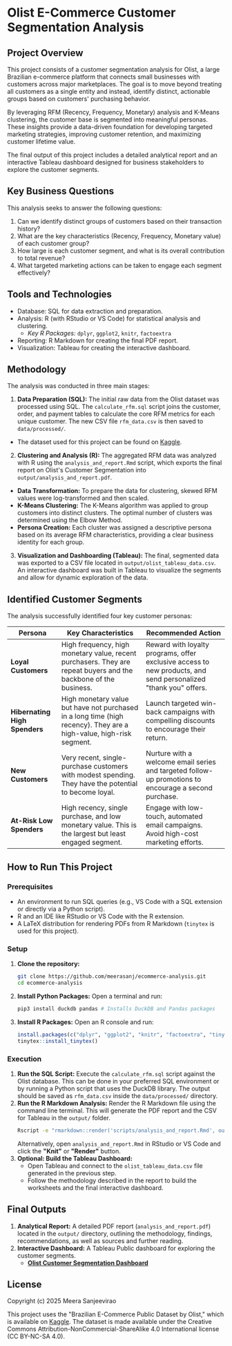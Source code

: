 # Olist E-Commerce Customer Segmentation Analysis

## Project Overview

This project consists of a customer segmentation analysis for Olist, a large Brazilian e-commerce platform that connects small businesses with customers across major marketplaces. The goal is to move beyond treating all customers as a single entity and instead, identify distinct, actionable groups based on customers' purchasing behavior.

By leveraging RFM (Recency, Frequency, Monetary) analysis and K-Means clustering, the customer base is segmented into meaningful personas. These insights provide a data-driven foundation for developing targeted marketing strategies, improving customer retention, and maximizing customer lifetime value.

The final output of this project includes a detailed analytical report and an interactive Tableau dashboard designed for business stakeholders to explore the customer segments.

## Key Business Questions

This analysis seeks to answer the following questions:
1.  Can we identify distinct groups of customers based on their transaction history?
2.  What are the key characteristics (Recency, Frequency, Monetary value) of each customer group?
3.  How large is each customer segment, and what is its overall contribution to total revenue?
4.  What targeted marketing actions can be taken to engage each segment effectively?

## Tools and Technologies

* Database: SQL for data extraction and preparation.
* Analysis: R (with RStudio or VS Code) for statistical analysis and clustering.
    * *Key R Packages:* `dplyr`, `ggplot2`, `knitr`, `factoextra`
* Reporting: R Markdown for creating the final PDF report.
* Visualization: Tableau for creating the interactive dashboard.

## Methodology

The analysis was conducted in three main stages:

1.  **Data Preparation (SQL):** The initial raw data from the Olist dataset was processed using SQL. The `calculate_rfm.sql` script joins the customer, order, and payment tables to calculate the core RFM metrics for each unique customer. The new CSV file `rfm_data.csv` is then saved to `data/processed/`.
* The dataset used for this project can be found on [Kaggle](https://www.kaggle.com/datasets/olistbr/brazilian-ecommerce?resource=download).
2.  **Clustering and Analysis (R):** The aggregated RFM data was analyzed with R using the `analysis_and_report.Rmd` script, which exports the final report on Olist's Customer Segmentation into `output/analysis_and_report.pdf`.
* **Data Transformation:** To prepare the data for clustering, skewed RFM values were log-transformed and then scaled.
* **K-Means Clustering:** The K-Means algorithm was applied to group customers into distinct clusters. The optimal number of clusters was determined using the Elbow Method.
* **Persona Creation:** Each cluster was assigned a descriptive persona based on its average RFM characteristics, providing a clear business identity for each group.
3.  **Visualization and Dashboarding (Tableau):** The final, segmented data was exported to a CSV file located in `output/olist_tableau_data.csv`. An interactive dashboard was built in Tableau to visualize the segments and allow for dynamic exploration of the data.

## Identified Customer Segments

The analysis successfully identified four key customer personas:

| **Persona**                 | **Key Characteristics**                                                                                  | **Recommended Action**                                                                                                   |
|----------------------------|-----------------------------------------------------------------------------------------------------------|---------------------------------------------------------------------------------------------------------------------------|
| **Loyal Customers**        | High frequency, high monetary value, recent purchasers. They are repeat buyers and the backbone of the business. | Reward with loyalty programs, offer exclusive access to new products, and send personalized "thank you" offers.          |
| **Hibernating High Spenders** | High monetary value but have not purchased in a long time (high recency). They are a high-value, high-risk segment. | Launch targeted win-back campaigns with compelling discounts to encourage their return.                                  |
| **New Customers**          | Very recent, single-purchase customers with modest spending. They have the potential to become loyal.     | Nurture with a welcome email series and targeted follow-up promotions to encourage a second purchase.                    |
| **At-Risk Low Spenders**   | High recency, single purchase, and low monetary value. This is the largest but least engaged segment.     | Engage with low-touch, automated email campaigns. Avoid high-cost marketing efforts.                                     |

## How to Run This Project

### Prerequisites
* An environment to run SQL queries (e.g., VS Code with a SQL extension or directly via a Python script).
* R and an IDE like RStudio or VS Code with the R extension.
* A LaTeX distribution for rendering PDFs from R Markdown (`tinytex` is used for this project).

### Setup
1.  **Clone the repository:**
    ```bash
    git clone https://github.com/meerasanj/ecommerce-analysis.git
    cd ecommerce-analysis
    ```
2.  **Install Python Packages:** Open a terminal and run:
    ```bash
    pip3 install duckdb pandas # Installs DuckDB and Pandas packages
    ```
3.  **Install R Packages:** Open an R console and run:
    ```r
    install.packages(c("dplyr", "ggplot2", "knitr", "factoextra", "tinytex"))
    tinytex::install_tinytex()
    ```

### Execution
1.  **Run the SQL Script:** Execute the `calculate_rfm.sql` script against the Olist database. This can be done in your preferred SQL environment or by running a Python script that uses the DuckDB library. The output should be saved as `rfm_data.csv` inside the `data/processed/` directory.
2.  **Run the R Markdown Analysis:** Render the R Markdown file using the command line terminal. This will generate the PDF report and the CSV for Tableau in the `output/` folder.
    ```bash
    Rscript -e "rmarkdown::render('scripts/analysis_and_report.Rmd', output_dir = 'output')"
    ```
    Alternatively, open `analysis_and_report.Rmd` in RStudio or VS Code and click the **"Knit"** or **"Render"** button.
3.  **Optional: Build the Tableau Dashboard:**
    * Open Tableau and connect to the `olist_tableau_data.csv` file generated in the previous step.
    * Follow the methodology described in the report to build the worksheets and the final interactive dashboard.

## Final Outputs

1.  **Analytical Report:** A detailed PDF report (`analysis_and_report.pdf`) located in the `output/` directory, outlining the methodology, findings, recommendations, as well as sources and further reading.
2.  **Interactive Dashboard:** A Tableau Public dashboard for exploring the customer segments.
    * **[Olist Customer Segmentation Dashboard](https://public.tableau.com/views/Olist_Customer_Analysis_Dashboard/Dashboard1?:language=en-US&:sid=&:redirect=auth&:display_count=n&:origin=viz_share_link)** 

## License
Copyright (c) 2025 Meera Sanjeevirao

This project uses the "Brazilian E-Commerce Public Dataset by Olist," which is available on [Kaggle](https://www.kaggle.com/datasets/olistbr/brazilian-ecommerce?resource=download). The dataset is made available under the Creative Commons Attribution-NonCommercial-ShareAlike 4.0 International license (CC BY-NC-SA 4.0).
